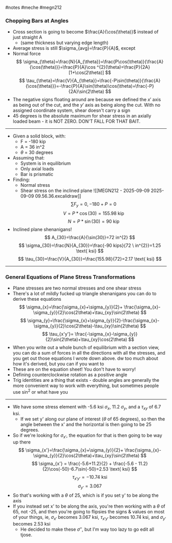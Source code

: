 #notes #meche  #megn212

### Chopping Bars at Angles
- Cross section is going to become $\frac{A}{\cos(\theta)}$ instead of just straight A
	- (same thickness but varying edge length)
- Average stress is still $\sigma_{avg}=\frac{P}{A}$, except
- Normal force
$$
\sigma_{\theta}=\frac{N}{A_{\theta}}=\frac{P\cos(\theta)}{\frac{A}{\cos(\theta)}}=\frac{P}{A}\cos ^{2}(\theta)=\frac{P}{2A}[1+\cos(2\theta)]
$$
$$
\tau_{\theta}=\frac{V}{A_{\theta}}=\frac{-P\sin(\theta)}{\frac{A}{\cos(\theta)}}=-\frac{P}{A}\sin(\theta)\cos(\theta)=\frac{-P}{2A}\sin(2\theta)
$$
- The negative signs floating around are because we defined the $x'$ axis as being out of the cut, and the $y'$ axis as being along the cut. With no assigned coordinate system, shear doesn't carry a sign
- 45 degrees is the absolute maximum for shear stress in an axially loaded beam - it is NOT ZERO. DON'T FALL FOR THAT BAIT.
----
- Given a solid block, with:
	- F = -180 kip
	- A = 36 in^2
	- $\theta$ = 30 degrees
- Assuming that:
	- System is in equilibrium
	- Only axial loads
	- Bar is prismatic
- Finding:
	- Normal stress
	- Shear stress on the inclined plane
![[MEGN212 - 2025-09-09 2025-09-09 09.56.36.excalidraw]]
$$
\sum F_{y}=0, -180 +P = 0
$$
$$
V=P*\cos(30)=155.98\text{ kip}
$$
$$
N=P*\sin(30)=90 \text{ kip }
$$
- Inclined plane shenanigans!
$$
A_{30}=\frac{A}{\sin(30)}=72 in^{2}
$$
$$
\sigma_{30}=\frac{N}{A_{30}}=\frac{-90 kips}{72 \ in^{2}}=1.25 \text{ ksi}
$$
$$
\tau_{30}=\frac{V}{A_{30}}=\frac{155.98}{72}=2.17 \text{ ksi}
$$
----

### General Equations of Plane Stress Transformations
- Plane stresses are two normal stresses and one shear stress
- There's a lot of mildly fucked up triangle shenanigans you can do to derive these equations
$$
\sigma_{x}=\frac{\sigma_{x}+\sigma_{y}}{2}+ \frac{\sigma_{x}-\sigma_{y}}{2}\cos(2\theta)+\tau_{xy}\sin(2\theta)
$$
$$
\sigma_{y}=\frac{\sigma_{x}+\sigma_{y}}{2}-\frac{\sigma_{x}-\sigma_{y}}{2}\cos(2\theta)-\tau_{xy}\sin(2\theta)
$$
$$
\tau_{x'y'}= \frac{-\sigma_{x}-\sigma_{y}}{2}\sin(2\theta)+\tau_{xy}\cos(2\theta)
$$
- When you write out a whole bunch of equilibrium with a section view, you can do a sum of forces in all the directions with all the stresses, and you get out those equations I wrote down above. dw too much about how it's derived, but you can if you want to
- These are on the equation sheet! You don't have to worry!
- Defining counterclockwise rotation as a positive angle
- Trig identities are a thing that exists - double angles are generally the more convenient way to work with everything, but sometimes people use $\sin ^{2}$ or what have you 
----
- We have some stress element with -5.6 ksi $\sigma_{x}$, $11.2 \ \sigma_{y}$, and a $\tau_{xy}$ of 6.7 ksi.
	- If we set y' along our plane of interest ($\theta$ of 65 degrees), so then the angle between the x' and the horizontal is then going to be 25 degrees.
- So if we're looking for $\sigma_{x'}$, the equation for that is then going to be way up there
$$
\sigma_{x'}=\frac{\sigma_{x}+\sigma_{y}}{2}+ \frac{\sigma_{x}-\sigma_{y}}{2}\cos(2\theta)+\tau_{xy}\sin(2\theta)
$$
$$
\sigma_{x'} = \frac{-5.6+11.2}{2} + \frac{-5.6 - 11.2}{2}\cos(-50)-6.7\sin(-50)=2.53 \text{ ksi}
$$
$$
\tau_{x'y'}=-10.74 \text{ ksi}
$$
$$
\sigma_{y'}=3.067
$$
- So that's working with a $\theta$ of 25, which is if you set y' to be along the axis
- If you instead set x' to be along the axis, you're then working with a $\theta$ of 65, not -25, and then you're going to flipsies the signs & values on most of your things, ie, $\sigma_{x'}$ becomes 3.067 ksi, $\tau_{x'y'}$ becomes 10.74 ksi, and $\sigma_{y'}$ becomes 2.53 ksi
	- He decided to make these $\sigma''$, but I'm way too lazy to go edit all tjose.
	 